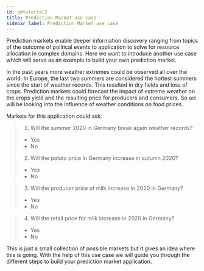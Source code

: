 ```yaml
---
id: pmtutorial2
title: Prediction Market use case
sidebar_label: Prediction Market use case
---
```


Prediction markets enable deeper information discovery ranging from topics of the outcome of political events to application to solve for resource allocation in complex domains. Here we want to introduce another use case which will serve as an example to build your own prediction market.

In the past years more weather extremes could be observed all over the world. In Europe, the last two summers are considered the hottest summers since the start of weather records. This resulted in dry fields and loss of crops. Prediction markets could forecast the impact of extreme weather on the crops yield and the resulting price for producers and consumers. So we will be looking into the Influence of weather conditions on food prices. 

Markets for this application could ask:

> 1. Will the summer 2020 in Germany break again weather records? 
> - Yes
> - No

> 2. Will the potato price in Germany increase in autumn 2020? 
> - Yes
> - No

> 3. Will the producer price of milk increase in 2020 in Germany?
> - Yes
> - No

> 4. Will the  retail price for milk increase in 2020 in Germany? 
> - Yes
> - No

This is just a small collection of possible markets but it gives an idea where this is going. 
With the help of this use case we will guide you through the different steps to build your prediction market application.
